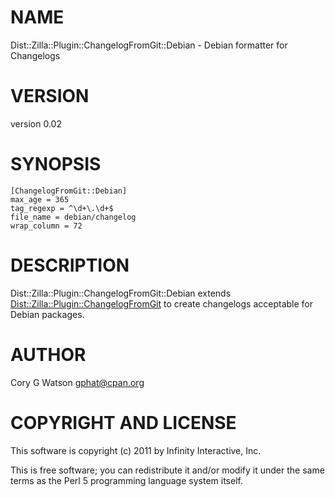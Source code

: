 # NAME

Dist::Zilla::Plugin::ChangelogFromGit::Debian - Debian formatter for Changelogs

# VERSION

version 0.02

# SYNOPSIS

    [ChangelogFromGit::Debian]
    max_age = 365
    tag_regexp = ^\d+\.\d+$
    file_name = debian/changelog
    wrap_column = 72

# DESCRIPTION

Dist::Zilla::Plugin::ChangelogFromGit::Debian extends
[Dist::Zilla::Plugin::ChangelogFromGit](http://search.cpan.org/perldoc?Dist::Zilla::Plugin::ChangelogFromGit) to create changelogs acceptable
for Debian packages.

# AUTHOR

Cory G Watson <gphat@cpan.org>

# COPYRIGHT AND LICENSE

This software is copyright (c) 2011 by Infinity Interactive, Inc.

This is free software; you can redistribute it and/or modify it under
the same terms as the Perl 5 programming language system itself.